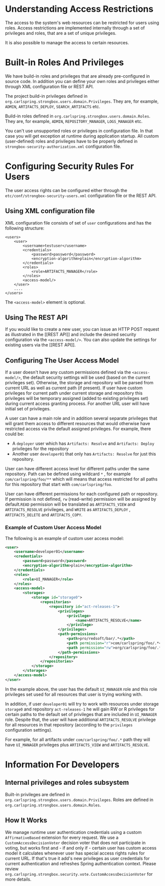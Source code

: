 # Understanding Access Restrictions

The access to the system's web resources can be restricted for users using roles. Access restrictions are implemented internally through a set of privileges and roles, that are a set of unique privileges.

It is also possible to manage the access to certain resources.

# Built-in Roles And Privileges

We have build-in roles and privileges that are already pre-configured in source code. In addition you can define your own roles and privileges either through XML configuration file or REST API.

The project build-in privileges defined in `org.carlspring.strongbox.users.domain.Privileges`. They are, for example, `ADMIN`, `ARTIFACTS_DEPLOY`, `SEARCH_ARTIFACTS` etc.

Build-in roles defined in `org.carlspring.strongbox.users.domain.Roles`. They are, for example, `ADMIN`, `REPOSITORY_MANAGER`, `LOGS_MANAGER` etc.

You can't use unsupported roles or privileges in configuration file. In that case you will get exception at runtime during application startup. All custom (user-defined) roles and privileges have to be properly defined in `strongbox-security-authorization.xml` configuration file.

# Configuring Security Rules For Users

The user access rights can be configured either through the `etc/conf/strongbox-security-users.xml` configuration file or the REST API.

## Using XML configuration file

XML configuration file consists of set of `user` configurations and has the following structure:

    <users>
        <user>
            <username>testuser</username>
            <credentials>
                <password>password</password>
                <encryption-algorithm>plain</encryption-algorithm>
            </credentials>
            <roles>
                <role>ARTIFACTS_MANAGER</role>
            </roles>
            <access-model/>
        </user>
        ....
    </users>

The `<access-model>` element is optional.

## Using The REST API

If you would like to create a new user, you can issue an HTTP POST request as illustrated in the [[REST API]] and include the desired security configuration via the `<access-model/>`. You can also update the settings for existing users via the [[REST API]]. 

## Configuring The User Access Model

If a user doesn't have any custom permissions defined via the `<access-model/>`, the default security settings will be used (based on the current privileges set). Otherwise, the storage and repository will be parsed from current URL as well as current path (if present). If user have custom privileges for current path under current storage and repository this privileges will be temporary assigned (added to existing privileges set) during current access granting process. For another URL user will have initial set of privileges.

A user can have a main role and in addition several separate privileges that will grant them access to different resources that would otherwise have restricted access via the default assigned privileges. For example, there could be:
* A `deployer` user which has `Artifacts: Resolve` and `Artifacts: Deploy` privileges for the repository
* Another user `developer01`  that only has `Artifacts: Resolve`  for just this repository.

User can have different access level for different paths under the same repository. Path can be defined using wildcard `*` , for example `com/carlspring/foo/**`  which will means that access restricted for all paths for this repository that start with `com/carlspring/foo`.

User can have different permissions for each configured path or repository. If permission  is not defined, `rw`  (read-write) permission will be assigned by default.`READ` permission will be translated as `ARTIFACTS_VIEW` and `ARTIFACTS_RESOLVE`  privileges, and `WRITE` as `ARTIFACTS_DEPLOY` , `ARTIFACTS_DELETE` and `ARTIFACTS_COPY`.

### Example of Custom User Access Model

The following is an example of custom user access model:

```xml
<user>
    <username>developer01</username>
    <credentials>
        <password>password</password>
        <encryption-algorithm>plain</encryption-algorithm>
    </credentials>
    <roles>
        <role>UI_MANAGER</role>
    </roles>
    <access-model>
        <storages>
            <storage id="storage0">
                <repositories>
                    <repository id="act-releases-1">
                        <privileges>
                            <privilege>
                                <name>ARTIFACTS_RESOLVE</name>
                            </privilege>
                        </privileges>
                        <path-permissions>
                            <path>pro/redsoft/bar/.*</path>
                            <path permission="r">com/carlspring/foo/.*</path>
                            <path permission="rw">org/carlspring/foo/.*</path>
                        </path-permissions>
                    </repository>
                </repositories>
            </storage>
        </storages>
    </access-model>
</user>
```

In the example above, the user has the default `UI_MANAGER` role and this role privileges set used for all resources that user is trying working with. 

In addition, if user `developer01` will try to work with resources under storage `storage0` and repository `act-releases-1` he will gain RW or R privileges for certain paths to the default set of privileges that are included in `UI_MANAGER` role. Despite that, the user will have additional `ARTIFACTS_RESOLVE` privilege for all resources in that repository (according to the `privileges` configuration settings).

For example, for all artifacts under `com/carlspring/foo/.*` path they will have `UI_MANAGER` privileges plus `ARTIFACTS_VIEW` and `ARTIFACTS_RESOLVE`.

# Information For Developers

## Internal privileges and roles subsystem

Built-in privileges are defined in `org.carlspring.strongbox.users.domain.Privileges`. Roles are defined in `org.carlspring.strongbox.users.domain.Roles`.

## How It Works

We manage runtime user authentication credentials using a custom `AffirmativeBased` extension for every request. We use a `CustomAccessDecisionVoter` decision voter that does not participate in voting, but works first and - if and only if - certain user has custom access model it calculates whenever user has special access rights rules for current URL. If that's true it add's new privileges as user credentials for current authentication and refreshes Spring authentication context. Please review `org.carlspring.strongbox.security.vote.CustomAccessDecisionVoter` for more details.
